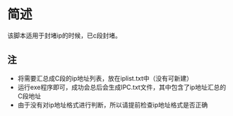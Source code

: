 # 简述
该脚本适用于封堵ip的时候，已c段封堵。
## 注
- 将需要汇总成C段的ip地址列表，放在iplist.txt中（没有可新建）
- 运行exe程序即可，成功会总后会生成IPC.txt文件，其中包含了ip地址汇总的C段地址
- 由于没有对ip地址格式进行判断，所以请提前检查ip地址格式是否正确